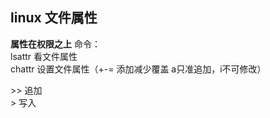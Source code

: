 ## linux 文件属性
**属性在权限之上**
 命令：\
  lsattr 看文件属性\
  chattr 设置文件属性（+-= 添加减少覆盖 a只准追加，i不可修改）


\>> 追加\
\> 写入